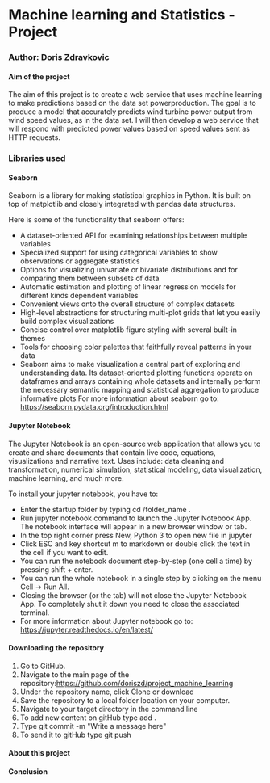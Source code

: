 # Machine learning and Statistics - Project

### Author: Doris Zdravkovic


#### Aim of the project

The aim of this project is to create a web service that uses machine learning to make predictions based on the data set powerproduction. The goal is to produce a model that accurately predicts wind turbine power output from wind speed values, as in the data set. I will then develop a web service that will respond with predicted power values based on speed values sent as HTTP requests.


### Libraries used

#### Seaborn

Seaborn is a library for making statistical graphics in Python. It is built on top of matplotlib and closely integrated with pandas data structures.

Here is some of the functionality that seaborn offers:

- A dataset-oriented API for examining relationships between multiple variables
- Specialized support for using categorical variables to show observations or aggregate statistics
- Options for visualizing univariate or bivariate distributions and for comparing them between subsets of data
- Automatic estimation and plotting of linear regression models for different kinds dependent variables
- Convenient views onto the overall structure of complex datasets
- High-level abstractions for structuring multi-plot grids that let you easily build complex visualizations
- Concise control over matplotlib figure styling with several built-in themes
- Tools for choosing color palettes that faithfully reveal patterns in your data
- Seaborn aims to make visualization a central part of exploring and understanding data. Its dataset-oriented plotting functions operate on dataframes and arrays containing whole datasets and internally perform the necessary semantic mapping and statistical aggregation to produce informative plots.For more information about seaborn go to: https://seaborn.pydata.org/introduction.html



#### Jupyter Notebook

The Jupyter Notebook is an open-source web application that allows you to create and share documents that contain live code, equations, visualizations and narrative text. Uses include: data cleaning and transformation, numerical simulation, statistical modeling, data visualization, machine learning, and much more.

To install your jupyter notebook, you have to:

- Enter the startup folder by typing cd /folder_name .
- Run jupyter notebook command to launch the Jupyter Notebook App. The notebook interface will appear in a new browser window or tab.
- In the top right corner press New, Python 3 to open new file in jupyter
- Click ESC and key shortcut m to markdown or double click the text in the cell if you want to edit.
- You can run the notebook document step-by-step (one cell a time) by pressing shift + enter.
- You can run the whole notebook in a single step by clicking on the menu Cell -> Run All.
- Closing the browser (or the tab) will not close the Jupyter Notebook App. To completely shut it down you need to close the associated terminal.
- For more information about Jupyter notebook go to: https://jupyter.readthedocs.io/en/latest/


#### Downloading the repository

1. Go to GitHub.
2. Navigate to the main page of the repository:https://github.com/doriszd/project_machine_learning
3. Under the repository name, click Clone or download
4. Save the repository to a local folder location on your computer.
5. Navigate to your target directory in the command line
6. To add new content on gitHub type add .
7. Type git commit -m "Write a message here"
8. To send it to gitHub type git push


#### About this project
#### Conclusion